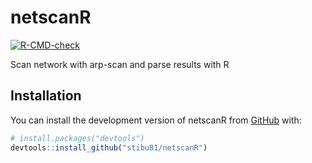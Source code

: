 
<!-- README.md is generated from README.Rmd. Please edit that file -->

# netscanR

<!-- badges: start -->

[![R-CMD-check](https://github.com/stibu81/netscanR/actions/workflows/R-CMD-check.yaml/badge.svg)](https://github.com/stibu81/netscanR/actions/workflows/R-CMD-check.yaml)
<!-- badges: end -->

Scan network with arp-scan and parse results with R

## Installation

You can install the development version of netscanR from
[GitHub](https://github.com/) with:

``` r
# install.packages("devtools")
devtools::install_github("stibu81/netscanR")
```
